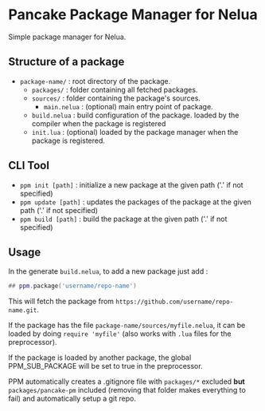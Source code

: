 Pancake Package Manager for Nelua
=================================


Simple package manager for Nelua.


Structure of a package
----------------------

 - `package-name/` : root directory of the package.
   - `packages/` : folder containing all fetched packages.
   - `sources/` : folder containing the package's sources.
     - `main.nelua` : (optional) main entry point of package.
   - `build.nelua` : build configuration of the package. loaded by the compiler when the package is registered
   - `init.lua` : (optional) loaded by the package manager when the package is registered.


CLI Tool
--------

 - `ppm init [path]` : initialize a new package at the given path ('.' if not specified)
 - `ppm update [path]` : updates the packages of the package at the given path ('.' if not specified)
 - `ppm build [path]` : build the package at the given path ('.' if not specified)


Usage
-----


In the generate `build.nelua`, to add a new package just add :

```lua
## ppm.package('username/repo-name')
```

This will fetch the package from `https://github.com/username/repo-name.git`.

If the package has the file `package-name/sources/myfile.nelua`, it can be loaded by doing `require 'myfile'` (also works with `.lua` files for the preprocessor).

If the package is loaded by another package, the global PPM_SUB_PACKAGE will be set to true in the preprocessor.

PPM automatically creates a .gitignore file with `packages/*` excluded **but** `packages/pancake-pm` included (removing that folder makes everything to fail) and automatically setup a git repo.